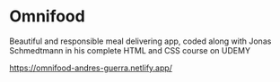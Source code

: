 # Omnifood

Beautiful and responsible meal delivering app, coded along with Jonas Schmedtmann in his complete HTML and CSS course on UDEMY

https://omnifood-andres-guerra.netlify.app/
